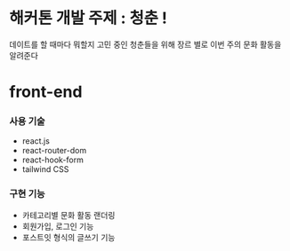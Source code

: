 # 해커톤 개발 주제 : 청춘 !

데이트를 할 때마다 뭐할지 고민 중인 청춘들을 위해 장르 별로 이번 주의 문화 활동을 알려준다

# front-end

### 사용 기술

- react.js
- react-router-dom
- react-hook-form
- tailwind CSS

### 구현 기능

- 카테고리별 문화 활동 랜더링
- 회원가입, 로그인 기능
- 포스트잇 형식의 글쓰기 기능
